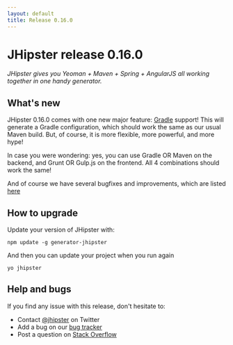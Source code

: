 ```yaml
---
layout: default
title: Release 0.16.0
---
```


JHipster release 0.16.0
==================

*JHipster gives you Yeoman + Maven + Spring + AngularJS all working together in one handy generator.*

What's new
----------

JHipster 0.16.0 comes with one new major feature: [Gradle](http://www.gradle.org/) support! This will generate a Gradle configuration, which should work the same as our usual Maven build. But, of course, it is more flexible, more powerful, and more hype!

In case you were wondering: yes, you can use Gradle OR Maven on the backend, and Grunt OR Gulp.js on the frontend. All 4 combinations should work the same!

And of course we have several bugfixes and improvements, which are listed [here](https://github.com/jhipster/generator-jhipster/issues?milestone=5&page=1&state=closed)

How to upgrade
------------

Update your version of JHipster with:

```
npm update -g generator-jhipster
```

And then you can update your project when you run again

```
yo jhipster
```

Help and bugs
--------------

If you find any issue with this release, don't hesitate to:

- Contact [@jhipster](https://twitter.com/jhipster) on Twitter
- Add a bug on our [bug tracker](https://github.com/jhipster/generator-jhipster/issues?state=open)
- Post a question on [Stack Overflow](http://stackoverflow.com/tags/jhipster/info)
